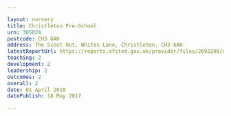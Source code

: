 ```yaml
---

layout: nursery
title: Christleton Pre-School
urn: 305024
postcode: CH3 6AH
address: The Scout Hut, Whites Lane, Christleton, CH3 6AH
latestReportUrl: https://reports.ofsted.gov.uk/provider/files/2692209/urn/305024.pdf
teaching: 2
development: 2
leadership: 2
outcomes: 2
overall: 2
date: 01 April 2018 
datePublish: 18 May 2017

---
```

